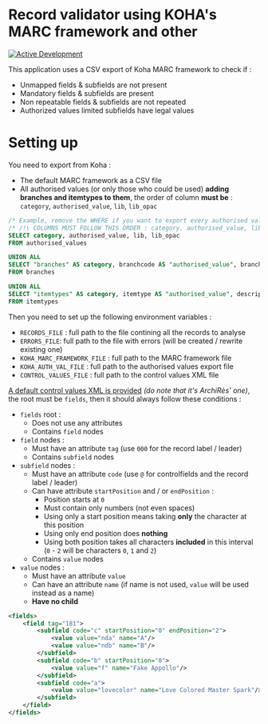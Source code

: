 # Record validator using KOHA's MARC framework and other

[![Active Development](https://img.shields.io/badge/Maintenance%20Level-Actively%20Developed-brightgreen.svg)](https://gist.github.com/cheerfulstoic/d107229326a01ff0f333a1d3476e068d)

This application uses a CSV export of Koha MARC framework to check if :

* Unmapped fields & subfields are not present
* Mandatory fields & subfields are present
* Non repeatable fields & subfields are not repeated
* Authorized values limited subfields have legal values

# Setting up

You need to export from Koha :

* The default MARC framework as a CSV file
* All authorised values (or only those who could be used) __adding branches and itemtypes to them__, the order of column __must be__ : `category`, `authorised_value`, `lib`, `lib_opac`

``` SQL
/* Example, remove the WHERE if you want to export every authorised value */
/* /!\ COLUMNS MUST FOLLOW THIS ORDER : category, authorised_value, lib, lib_opac */
SELECT category, authorised_value, lib, lib_opac
FROM authorised_values

UNION ALL 
SELECT "branches" AS category, branchcode AS "authorised_value", branchname as "lib", branchname as "lib_opac"
FROM branches

UNION ALL 
SELECT "itemtypes" AS category, itemtype AS "authorised_value", description as "lib", description as "lib_opac"
FROM itemtypes
```

Then you need to set up the following environment variables :

* `RECORDS_FILE` : full path to the file contining all the records to analyse
* `ERRORS_FILE`: full path to the file with errors (will be created / rewrite existing one)
* `KOHA_MARC_FRAMEWORK_FILE` : full path to the MARC framework file
* `KOHA_AUTH_VAL_FILE` : full path to the authorised values export file
* `CONTROL_VALUES_FILE` : full path to the control values XML file

[A default control values XML is provided](./controled_values.xml) _(do note that it's ArchiRès' one)_, the root must be `fields`, then it should always follow these conditions :

* `fields` root :
  * Does not use any attributes
  * Contains `field` nodes
* `field` nodes :
  * Must have an attribute `tag` (use `000` for the record label / leader)
  * Contains `subfield` nodes
* `subfield` nodes :
  * Must have an attribute `code` (use `@` for controlfields and the record label / leader)
  * Can have attribute `startPosition` and / or `endPosition` :
    * Position starts at `0`
    * Must contain only numbers (not even spaces)
    * Using only a start position means taking __only__ the character at this position
    * Using only end position does __nothing__
    * Using both position takes all characters __included__ in this interval (`0` - `2` will be characters `0`, `1` and `2`)
  * Contains `value` nodes
* `value` nodes :
  * Must have an attribute `value`
  * Can have an attribute `name` (if name is not used, `value` will be used instead as a name)
  * __Have no child__

``` XML
<fields>
    <field tag="181">
        <subfield code="c" startPosition="0" endPosition="2">
            <value value="nda" name="A"/>
            <value value="ndb" name="B"/>
        </subfield>
        <subfield code="b" startPosition="0">
            <value value="f" name="Fake Appollo"/>
        </subfield>
        <subfield code="a">
            <value value="lovecolor" name="Love Colored Master Spark"/>
        </subfield>
    </field>
</fields>
```